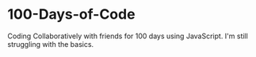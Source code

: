 # 100-Days-of-Code
Coding Collaboratively with friends for 100 days using JavaScript. I'm still struggling with the basics.
